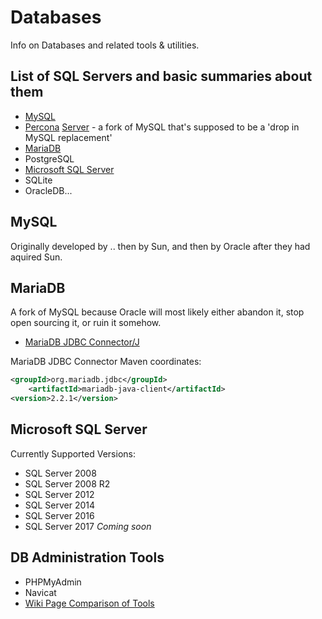 # Databases

Info on Databases and related tools & utilities.

## List of SQL Servers and basic summaries about them

* [MySQL](https://www.mysql.com/)
* [Percona](https://www.percona.com/) [Server](https://en.wikipedia.org/wiki/Percona_Server) - a fork of MySQL that's supposed to be a 'drop in MySQL replacement'
* [MariaDB](https://mariadb.org)
* PostgreSQL
* [Microsoft SQL Server](https://www.microsoft.com/en-us/sql-server/default.aspx)
* SQLite
* OracleDB...

## MySQL

Originally developed by .. then by Sun, and then by Oracle after they had aquired Sun.

## MariaDB

A fork of MySQL because Oracle will most likely either abandon it, stop open sourcing it, or ruin it somehow.

* [MariaDB JDBC Connector/J](https://mariadb.com/kb/en/library/about-mariadb-connector-j/)

MariaDB JDBC Connector Maven coordinates:

```xml
<groupId>org.mariadb.jdbc</groupId>
    <artifactId>mariadb-java-client</artifactId>
<version>2.2.1</version>
```

## Microsoft SQL Server

Currently Supported Versions:

* SQL Server 2008
* SQL Server 2008 R2
* SQL Server 2012
* SQL Server 2014
* SQL Server 2016
* SQL Server 2017 *Coming soon*

## DB Administration Tools

* PHPMyAdmin
* Navicat
* [Wiki Page Comparison of Tools](https://en.wikipedia.org/wiki/Comparison_of_database_tools)